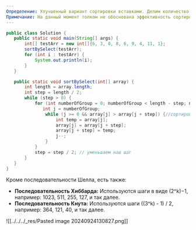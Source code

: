 ```yaml
---
Определение: Улучшенный вариант сортировки вставками. Делим количество элементов на 2. Делим ряд элементов на группы - кол-во групп это полученное количество деления на 2 ранее, далее "шаг", к примеру элементов 8, создаться сначала 4 группы. Сортируем элементы внутри группы методом вставки. Затем снова делим шаг на два. Образуя новые группы, снова сортируем. И так пока шаг не станет равным 1.
Примечание: На данный момент толком не обоснована эффективность сортировки Шелла, так как в разных ситуациях результаты отличаются. Оценки, полученные на основании экспериментов, лежат в интервале от O(N3/2) до O(N7/6).
---
```

```java
public class Solution {
   public static void main(String[] args) {
       int[] testArr = new int[]{6, 3, 8, 8, 6, 9, 4, 11, 1};
       sortBySelect(testArr);
       for (int i : testArr) {
           System.out.println(i);
       }
   }

   public static void sortBySelect(int[] array) {
       int length = array.length;
       int step = length / 2;
       while (step > 0) {
           for (int numberOfGroup = 0; numberOfGroup < length - step; numberOfGroup++) {// проходим по всем нашим группам
              int j = numberOfGroup;
               while (j >= 0 && array[j] > array[j + step]) {//сортировка вставкой внутри группы
                   int temp = array[j];
                   array[j] = array[j + step];
                   array[j + step] = temp;
                   j--;
               }
           }
           step = step / 2; // уменьшаем наш шаг
       }
   }
}
```

Кроме последовательности Шелла, есть также:

- **Последовательность Хиббарда:** Используются шаги в виде (2^k)−1, например: 1023, 511, 255, 127, и так далее.
- **Последовательность Кнута:** Используются шаги ((3^k) - 1) / 2​, например: 364, 121, 40, и так далее.

![[../../../_res/Pasted image 20240924130827.png]]